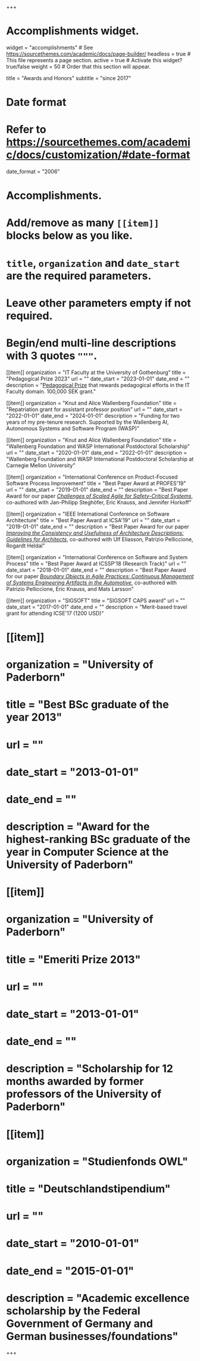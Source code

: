 +++
# Accomplishments widget.
widget = "accomplishments"  # See https://sourcethemes.com/academic/docs/page-builder/
headless = true  # This file represents a page section.
active = true  # Activate this widget? true/false
weight = 50  # Order that this section will appear.

title = "Awards and Honors"
subtitle = "since 2017"

# Date format
#   Refer to https://sourcethemes.com/academic/docs/customization/#date-format
date_format = "2006"

# Accomplishments.
#   Add/remove as many `[[item]]` blocks below as you like.
#   `title`, `organization` and `date_start` are the required parameters.
#   Leave other parameters empty if not required.
#   Begin/end multi-line descriptions with 3 quotes `"""`.
[[item]]
  organization = "IT Faculty at the University of Gothenburg"
  title = "Pedagogical Prize 2023"
  url = ""
  date_start = "2023-01-01"
  date_end = ""
  description = "[Pedagogical Prize](https://www.medarbetarportalen.gu.se/internt-itufak/teaching-learning/pedagogical-prize/) that rewards pedagogical efforts in the IT Faculty domain. 100,000 SEK grant."

[[item]]
  organization = "Knut and Alice Wallenberg Foundation"
  title = "Repatriation grant for assistant professor position"
  url = ""
  date_start = "2022-01-01"
  date_end = "2024-01-01"
  description = "Funding for two years of my pre-tenure research. Supported by the Wallenberg AI, Autonomous Systems and Software Program (WASP)"

[[item]]
  organization = "Knut and Alice Wallenberg Foundation"
  title = "Wallenberg Foundation and WASP International Postdoctoral Scholarship"
  url = ""
  date_start = "2020-01-01"
  date_end = "2022-01-01"
  description = "Wallenberg Foundation and WASP International Postdoctoral Scholarship at Carnegie Mellon University"

[[item]]
  organization = "International Conference on Product-Focused Software Process Improvement"
  title = "Best Paper Award at PROFES'19"
  url = ""
  date_start = "2019-01-01"
  date_end = ""
  description = "Best Paper Award for our paper [*Challenges of Scaled Agile for Safety-Critical Systems*](https://link.springer.com/chapter/10.1007/978-3-030-35333-9_26), co-authored with Jan-Philipp Steghöfer, Eric Knauss, and Jennifer Horkoff"

[[item]]
  organization = "IEEE International Conference on Software Architecture"
  title = "Best Paper Award at ICSA'19"
  url = ""
  date_start = "2019-01-01"
  date_end = ""
  description = "Best Paper Award for our paper [*Improving the Consistency and Usefulness of Architecture Descriptions: Guidelines for Architects*](https://ieeexplore.ieee.org/abstract/document/8703919), co-authored with Ulf Eliasson, Patrizio Pelliccione, Rogardt Heldal"

[[item]]
  organization = "International Conference on Software and System Process"
  title = "Best Paper Award at ICSSP'18 (Research Track)"
  url = ""
  date_start = "2018-01-01"
  date_end = ""
  description = "Best Paper Award for our paper [*Boundary Objects in Agile Practices: Continuous Management of Systems Engineering Artifacts in the Automotive*](https://dl.acm.org/doi/10.1145/3202710.3203155), co-authored with Patrizio Pelliccione, Eric Knauss, and Mats Larsson"
  
[[item]]
  organization = "SIGSOFT"
  title = "SIGSOFT CAPS award"
  url = ""
  date_start = "2017-01-01"
  date_end = ""
  description = "Merit-based travel grant for attending ICSE'17 (1200 USD)"

# [[item]]
  # organization = "University of Paderborn"
  # title = "Best BSc graduate of the year 2013"
  # url = ""
  # date_start = "2013-01-01"
  # date_end = ""
  # description = "Award for the highest-ranking BSc graduate of the year in Computer Science at the University of Paderborn"

# [[item]]
  # organization = "University of Paderborn"
  # title = "Emeriti Prize 2013"
  # url = ""
  # date_start = "2013-01-01"
  # date_end = ""
  # description = "Scholarship for 12 months awarded by former professors of the University of Paderborn"

# [[item]]
  # organization = "Studienfonds OWL"
  # title = "Deutschlandstipendium"
  # url = ""
  # date_start = "2010-01-01"
  # date_end = "2015-01-01"
  # description = "Academic excellence scholarship by the Federal Government of Germany and German businesses/foundations"

+++
